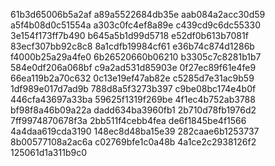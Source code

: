 61b3d65006b5a2af
a89a5522684db35e
aab084a2acc30d59
a5f4b08d0c51554a
a303c0fc4ef8a89e
c439cd9c6dc55330
3e154f173ff7b490
b645a5b1d99d5718
e52df0b613b7081f
83ecf307bb92c8c8
8a1cdfb19984cf61
e36b74c874d1286b
f4000b25a29a4fe0
6b26520660b06210
b3305c7c8281b1b7
584e0df206a068bf
c9a2ad531d85903e
0f27ec89f61e4fe9
66ea119b2a70c632
0c13e19ef47ab82e
c5285d7e31ac9b59
1df989e017d7ad9b
788d8a5f3273b397
c9be08bc174e4b0f
446cfa43697a33ba
59625f1319f269be
4f1ec4b752ab3788
bf98f8a46b09a22a
dadd634ba3960fb1
2b710d78fb1976d2
7ff9974870678f3a
2bb511f4cebb4fea
de6f1845be4f1566
4a4daa619cda3190
148ec8d48ba15e39
282caae6b1253737
8b00577108a2ac6a
c02769bfe1c0a48b
4a1ce2c2938126f2
125061d1a311b9c0
